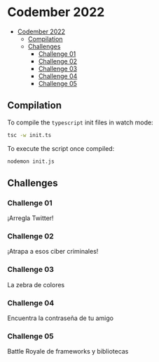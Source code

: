 # Codember 2022

- [Codember 2022](#codember-2022)
  - [Compilation](#compilation)
  - [Challenges](#challenges)
    - [Challenge 01](#challenge-01)
    - [Challenge 02](#challenge-02)
    - [Challenge 03](#challenge-03)
    - [Challenge 04](#challenge-04)
    - [Challenge 05](#challenge-05)

## Compilation

To compile the `typescript` init files in watch mode:

```bash
tsc -w init.ts
```

To execute the script once compiled:

```bash
nodemon init.js
```

## Challenges

### Challenge 01 
¡Arregla Twitter!

### Challenge 02
¡Atrapa a esos ciber criminales!

### Challenge 03
La zebra de colores

### Challenge 04
Encuentra la contraseña de tu amigo

### Challenge 05
Battle Royale de frameworks y bibliotecas
